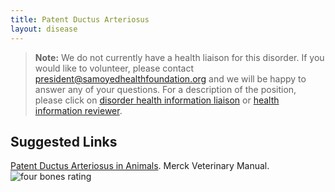 ```yaml
---
title: Patent Ductus Arteriosus
layout: disease
---
```


> **Note:** We do not currently have a health liaison for this disorder.
> If you would like to volunteer, please contact
> [president@samoyedhealthfoundation.org](mailto:president@samoyedhealthfoundation.org?subject=Questions%20about%20becoming%20a%20Health%20Information%20Liaison%20or%20Reviewer)
> and we will be happy to answer any of your questions.
> For a description of the position, please click on
> [disorder health information liaison](/become-a-health-information-liaison)
> or
> [health information reviewer](/become-a-health-information-reviewer).

## Suggested Links

[Patent Ductus Arteriosus in Animals](https://www.merckvetmanual.com/circulatory-system/congenital-and-inherited-anomalies-of-the-cardiovascular-system/patent-ductus-arteriosus-in-animals). Merck Veterinary Manual.![four bones
rating](/img/4-bones.gif)
